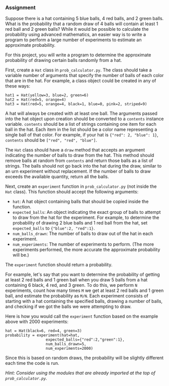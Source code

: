 ### Assignment

Suppose there is a hat containing 5 blue balls, 4 red balls, and 2 green balls. What is the probability that a random draw of 4 balls will contain at least 1 red ball and 2 green balls? While it would be possible to calculate the probability using advanced mathematics, an easier way is to write a program to perform a large number of experiments to estimate an approximate probability.

For this project, you will write a program to determine the approximate probability of drawing certain balls randomly from a hat. 

First, create a `Hat` class in `prob_calculator.py`. The class should take a variable number of arguments that specify the number of balls of each color that are in the hat. For example, a class object could be created in any of these ways:
```
hat1 = Hat(yellow=3, blue=2, green=6)
hat2 = Hat(red=5, orange=4)
hat3 = Hat(red=5, orange=4, black=1, blue=0, pink=2, striped=9)
```

A hat will always be created with at least one ball. The arguments passed into the hat object upon creation should be converted to a `contents` instance variable. `contents` should be a list of strings containing one item for each ball in the hat. Each item in the list should be a color name representing a single ball of that color. For example, if your hat is `{"red": 2, "blue": 1}`, `contents` should be `["red", "red", "blue"]`.

The `Hat` class should have a `draw` method that accepts an argument indicating the number of balls to draw from the hat. This method should remove balls at random from `contents` and return those balls as a list of strings. The balls should not go back into the hat during the draw, similar to an urn experiment without replacement. If the number of balls to draw exceeds the available quantity, return all the balls.

Next, create an `experiment` function in `prob_calculator.py` (not inside the `Hat` class). This function should accept the following arguments:
* `hat`: A hat object containing balls that should be copied inside the function.
* `expected_balls`: An object indicating the exact group of balls to attempt to draw from the hat for the experiment. For example, to determine the probability of drawing 2 blue balls and 1 red ball from the hat, set `expected_balls` to `{"blue":2, "red":1}`.
* `num_balls_drawn`: The number of balls to draw out of the hat in each experiment.
* `num_experiments`: The number of experiments to perform. (The more experiments performed, the more accurate the approximate probability will be.)

The `experiment` function should return a probability. 

For example, let's say that you want to determine the probability of getting at least 2 red balls and 1 green ball when you draw 5 balls from a hat containing 6 black, 4 red, and 3 green. To do this, we perform `N` experiments, count how many times `M` we get at least 2 red balls and 1 green ball, and estimate the probability as `M/N`. Each experiment consists of starting with a hat containing the specified balls, drawing a number of balls, and checking if we got the balls we were attempting to draw.

Here is how you would call the `experiment` function based on the example above with 2000 experiments:

```
hat = Hat(black=6, red=4, green=3)
probability = experiment(hat=hat, 
                  expected_balls={"red":2,"green":1},
                  num_balls_drawn=5,
                  num_experiments=2000)
```

Since this is based on random draws, the probability will be slightly different each time the code is run.

*Hint: Consider using the modules that are already imported at the top of `prob_calculator.py`.*



